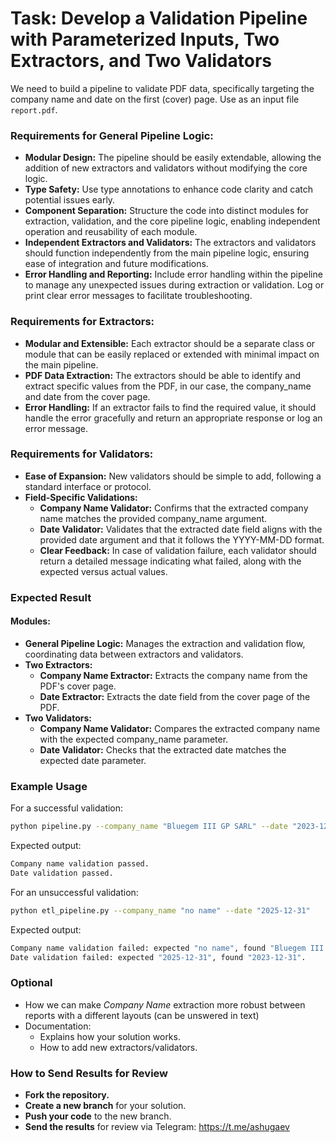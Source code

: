 # Task: Develop a Validation Pipeline with Parameterized Inputs, Two Extractors, and Two Validators

We need to build a pipeline to validate PDF data, specifically targeting the company name and date on the first (cover) page. Use as an input file `report.pdf`.

### Requirements for General Pipeline Logic:
- **Modular Design:** The pipeline should be easily extendable, allowing the addition of new extractors and validators without modifying the core logic.
- **Type Safety:** Use type annotations to enhance code clarity and catch potential issues early.
- **Component Separation:** Structure the code into distinct modules for extraction, validation, and the core pipeline logic, enabling independent operation and reusability of each module.
- **Independent Extractors and Validators:** The extractors and validators should function independently from the main pipeline logic, ensuring ease of integration and future modifications.
- **Error Handling and Reporting:** Include error handling within the pipeline to manage any unexpected issues during extraction or validation. Log or print clear error messages to facilitate troubleshooting.

### Requirements for Extractors:
- **Modular and Extensible:** Each extractor should be a separate class or module that can be easily replaced or extended with minimal impact on the main pipeline.
- **PDF Data Extraction:** The extractors should be able to identify and extract specific values from the PDF, in our case, the company_name and date from the cover page.
- **Error Handling:** If an extractor fails to find the required value, it should handle the error gracefully and return an appropriate response or log an error message.

### Requirements for Validators:
- **Ease of Expansion:** New validators should be simple to add, following a standard interface or protocol.
- **Field-Specific Validations:**
  - **Company Name Validator:** Confirms that the extracted company name matches the provided company_name argument.
  - **Date Validator:** Validates that the extracted date field aligns with the provided date argument and that it follows the YYYY-MM-DD format.
  - **Clear Feedback:** In case of validation failure, each validator should return a detailed message indicating what failed, along with the expected versus actual values.

### Expected Result
#### Modules:
- **General Pipeline Logic:** Manages the extraction and validation flow, coordinating data between extractors and validators.
- **Two Extractors:**
  - **Company Name Extractor:** Extracts the company name from the PDF's cover page.
  - **Date Extractor:** Extracts the date field from the cover page of the PDF.
- **Two Validators:**
  - **Company Name Validator:** Compares the extracted company name with the expected company_name parameter.
  - **Date Validator:** Checks that the extracted date matches the expected date parameter.

### Example Usage
For a successful validation:
```bash
python pipeline.py --company_name "Bluegem III GP SARL" --date "2023-12-31"
```
Expected output:
```bash
Company name validation passed.
Date validation passed.
```

For an unsuccessful validation:
```bash
python etl_pipeline.py --company_name "no name" --date "2025-12-31"
```
Expected output:
```bash
Company name validation failed: expected "no name", found "Bluegem III GP SARL".
Date validation failed: expected "2025-12-31", found "2023-12-31".
```

### Optional
- How we can make *Company Name* extraction more robust between reports with a different layouts (can be unswered in text)
- Documentation:
  - Explains how your solution works.
  - How to add new extractors/validators.

### How to Send Results for Review
- **Fork the repository.**
- **Create a new branch** for your solution.
- **Push your code** to the new branch.
- **Send the results** for review via Telegram: https://t.me/ashugaev